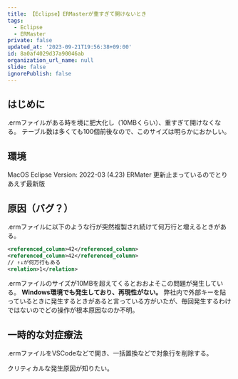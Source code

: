 ```yaml
---
title: 【Eclipse】ERMasterが重すぎて開けないとき
tags:
  - Eclipse
  - ERMaster
private: false
updated_at: '2023-09-21T19:56:38+09:00'
id: 8a0af4029d37a90046ab
organization_url_name: null
slide: false
ignorePublish: false
---
```

## はじめに
.ermファイルがある時を境に肥大化し（10MBくらい）、重すぎて開けなくなる。
テーブル数は多くても100個前後なので、このサイズは明らかにおかしい。

## 環境
MacOS
Eclipse Version: 2022-03 (4.23)
ERMater 更新止まっているのでとりあえず最新版

## 原因（バグ？）
.ermファイルに以下のような行が突然複製され続けて何万行と増えるときがある。
```xml
<referenced_column>42</referenced_column>
<referenced_column>42</referenced_column>
// ↑↓が何万行もある
<relation>1</relation>
```
.ermファイルのサイズが10MBを超えてくるとおおよそこの問題が発生している。
**Windows環境でも発生しており、再現性がない。**
弊社内で外部キーを貼っているときに発生するときがあると言っている方がいたが、毎回発生するわけではないのでどの操作が根本原因なのか不明。

## 一時的な対症療法
.ermファイルをVSCodeなどで開き、一括置換などで対象行を削除する。

クリティカルな発生原因が知りたい。
